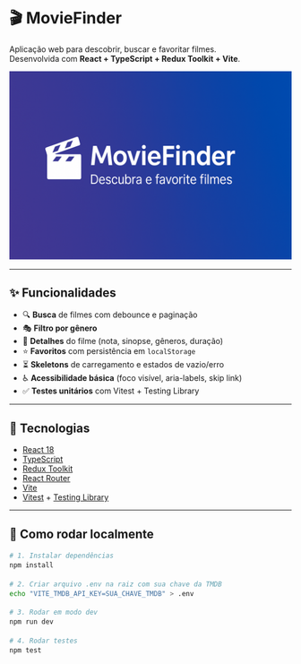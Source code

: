 # 🎬 MovieFinder

Aplicação web para descobrir, buscar e favoritar filmes.  
Desenvolvida com **React + TypeScript + Redux Toolkit + Vite**.

<p align="center">
  <img src="./src/assets/og-image.png" alt="MovieFinder — Descubra e favorite filmes" width="900" />
</p>

---

## ✨ Funcionalidades
- 🔍 **Busca** de filmes com debounce e paginação  
- 🎭 **Filtro por gênero**  
- 📖 **Detalhes** do filme (nota, sinopse, gêneros, duração)  
- ⭐ **Favoritos** com persistência em `localStorage`  
- ⏳ **Skeletons** de carregamento e estados de vazio/erro  
- ♿ **Acessibilidade básica** (foco visível, aria-labels, skip link)  
- ✅ **Testes unitários** com Vitest + Testing Library  

---

## 🚀 Tecnologias
- [React 18](https://react.dev/)  
- [TypeScript](https://www.typescriptlang.org/)  
- [Redux Toolkit](https://redux-toolkit.js.org/)  
- [React Router](https://reactrouter.com/)  
- [Vite](https://vitejs.dev/)  
- [Vitest](https://vitest.dev/) + [Testing Library](https://testing-library.com/)  

---

## 🔧 Como rodar localmente

```bash
# 1. Instalar dependências
npm install

# 2. Criar arquivo .env na raiz com sua chave da TMDB
echo "VITE_TMDB_API_KEY=SUA_CHAVE_TMDB" > .env

# 3. Rodar em modo dev
npm run dev

# 4. Rodar testes
npm test
